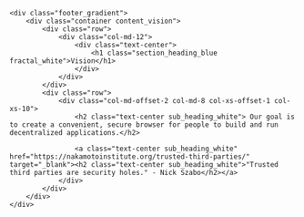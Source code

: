     <div class="footer_gradient">
        <div class="container content_vision">
            <div class="row">
                <div class="col-md-12">
                    <div class="text-center">
                        <h1 class="section_heading_blue fractal_white">Vision</h1>
                    </div>
                </div>
            </div>
            <div class="row">
                <div class="col-md-offset-2 col-md-8 col-xs-offset-1 col-xs-10">
                    <h2 class="text-center sub_heading_white"> Our goal is to create a convenient, secure browser for people to build and run decentralized applications.</h2>

                    <a class="text-center sub_heading_white" href="https://nakamotoinstitute.org/trusted-third-parties/" target="_blank"><h2 class="text-center sub_heading_white">"Trusted third parties are security holes." - Nick Szabo</h2></a>
                </div>
            </div>
        </div>
    </div>

